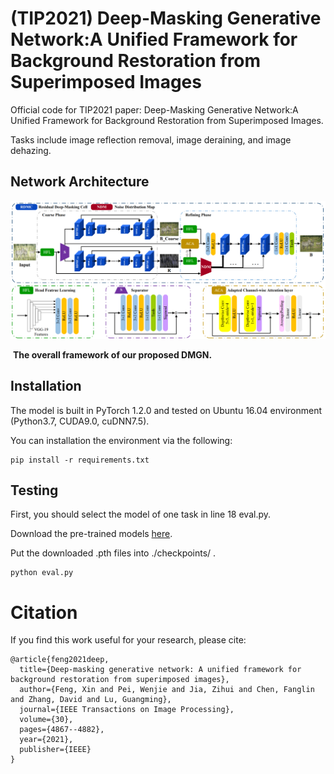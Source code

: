 # (TIP2021) Deep-Masking Generative Network:A Unified Framework for Background Restoration from Superimposed Images

Official code for TIP2021 paper: Deep-Masking Generative Network:A Unified Framework for Background Restoration from Superimposed Images.

Tasks include image reflection removal, image deraining, and image dehazing.

## Network Architecture

![](image/Network.png)

​                          **The overall framework of our proposed DMGN.**

## Installation

The model is built in PyTorch 1.2.0 and tested on Ubuntu 16.04 environment (Python3.7, CUDA9.0, cuDNN7.5).

You can installation the environment via the following:

```
pip install -r requirements.txt
```

## Testing

First, you should select the model of one task in line 18 eval.py. 

Download the pre-trained models [here](https://drive.google.com/drive/folders/1aOySJ4ndZ0F_GWoMMl6m4Y5dn1Z2v2oC?usp=sharing).

Put the downloaded .pth files into ./checkpoints/ .

```
python eval.py
```

# Citation

If you find this work useful for your research, please cite:

```
@article{feng2021deep,
  title={Deep-masking generative network: A unified framework for background restoration from superimposed images},
  author={Feng, Xin and Pei, Wenjie and Jia, Zihui and Chen, Fanglin and Zhang, David and Lu, Guangming},
  journal={IEEE Transactions on Image Processing},
  volume={30},
  pages={4867--4882},
  year={2021},
  publisher={IEEE}
}
```

